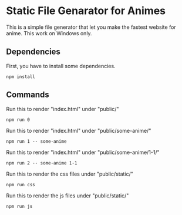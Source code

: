 # Static File Genarator for Animes

This is a simple file generator that let you make the fastest website for anime. This work on Windows only.

## Dependencies

First, you have to install some dependencies.

```
npm install
```

## Commands

Run this to render "index.html" under "public/"

```
npm run 0
```

Run this to render "index.html" under "public/some-anime/"

```
npm run 1 -- some-anime
```

Run this to render "index.html" under "public/some-anime/1-1/"

```
npm run 2 -- some-anime 1-1
```

Run this to render the css files under "public/static/"

```
npm run css
```

Run this to render the js files under "public/static/"

```
npm run js
```